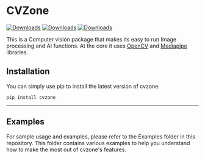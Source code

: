 # CVZone

[![Downloads](https://pepy.tech/badge/cvzone)](https://pepy.tech/project/cvzone)
[![Downloads](https://pepy.tech/badge/cvzone/month)](https://pepy.tech/project/cvzone)
[![Downloads](https://pepy.tech/badge/cvzone/week)](https://pepy.tech/project/cvzone)



This is a Computer vision package that makes its easy to run Image processing and AI functions. At the core it uses [OpenCV](https://github.com/opencv/opencv) and [Mediapipe](https://github.com/google/mediapipe) libraries. 

## Installation
You can  simply use pip to install the latest version of cvzone.

`pip install cvzone`

<hr>

## Examples
For sample usage and examples, please refer to the Examples folder in this repository. This folder contains various examples to help you understand how to make the most out of cvzone's features.


